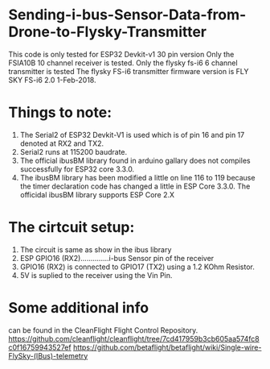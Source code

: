 # Sending-i-bus-Sensor-Data-from-Drone-to-Flysky-Transmitter
This code is only tested for ESP32 Devkit-v1 30 pin version
Only the FSIA10B 10 channel receiver is tested.
Only the flysky fs-i6 6 channel transmitter is tested 
The flysky FS-i6 transmitter firmware version is FLY SKY FS-i6 2.0 1-Feb-2018.
# Things to note:
1. The Serial2 of ESP32 Devkit-V1 is used which is of pin 16 and pin 17 denoted at RX2 and TX2.
2. Serial2 runs at 115200 baudrate.
3. The official ibusBM library found in arduino gallary does not compiles successfully for ESP32 core  3.3.0.
4. The ibusBM library has been modified a little on line 116 to 119 because the timer declaration code has changed a little in ESP Core 3.3.0. The officidal ibusBM library supports ESP Core 2.X


# The cirtcuit setup:
1. The circuit is same as show in the ibus library
2. ESP GPIO16 (RX2)..............i-bus Sensor pin of the receiver
3. GPIO16 (RX2) is connected to GPIO17 (TX2) using a 1.2 KOhm Resistor.
4. 5V is suplied to the receiver using the Vin Pin.


# Some additional info 
can be found in the CleanFlight Flight Control Repository.
https://github.com/cleanflight/cleanflight/tree/7cd417959b3cb605aa574fc8c0f16759943527ef
https://github.com/betaflight/betaflight/wiki/Single-wire-FlySky-(IBus)-telemetry
